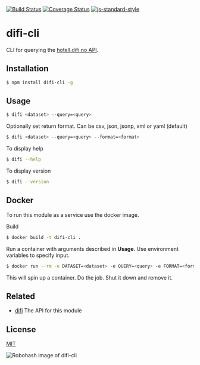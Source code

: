 [![Build Status](https://travis-ci.org/zrrrzzt/difi-cli.svg?branch=master)](https://travis-ci.org/zrrrzzt/difi-cli)
[![Coverage Status](https://coveralls.io/repos/zrrrzzt/difi-cli/badge.svg?branch=master&service=github)](https://coveralls.io/github/zrrrzzt/difi-cli?branch=master)
[![js-standard-style](https://img.shields.io/badge/code%20style-standard-brightgreen.svg?style=flat)](https://github.com/feross/standard)

# difi-cli

CLI for querying the [hotell.difi.no API](http://hotell.difi.no/api).

## Installation

```sh
$ npm install difi-cli -g
```

## Usage

```sh
$ difi <dataset> --query=<query>
```
Optionally set return format.
Can be csv, json, jsonp, xml or yaml (default)

```sh
$ difi <dataset> --query=<query> --format=<format>
```

To display help

```sh
$ difi --help
```

To display version

```sh
$ difi --version
```

## Docker
To run this module as a service use the docker image.

Build
```sh
$ docker build -t difi-cli .
```

Run a container with arguments described in **Usage**. Use environment variables to specify input.

```sh
$ docker run --rm -e DATASET=<dataset> -e QUERY=<query> -e FORMAT=<format> difi-cli
```

This will spin up a container. Do the job. Shut it down and remove it.

## Related

- [difi](https://github.com/zrrrzzt/difi) The API for this module

## License

[MIT](LICENSE)

![Robohash image of difi-cli](https://robots.kebabstudios.party/difi-cli.png "Robohash image of difi-cli")